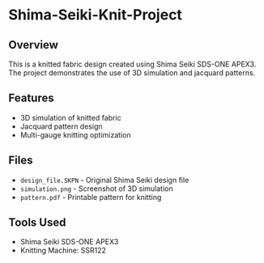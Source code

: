 # Shima-Seiki-Knit-Project
## Overview
This is a knitted fabric design created using Shima Seiki SDS-ONE APEX3. The project demonstrates the use of 3D simulation and jacquard patterns.

## Features
- 3D simulation of knitted fabric
- Jacquard pattern design
- Multi-gauge knitting optimization

## Files
- `design_file.SKPN` - Original Shima Seiki design file
- `simulation.png` - Screenshot of 3D simulation
- `pattern.pdf` - Printable pattern for knitting

## Tools Used
- Shima Seiki SDS-ONE APEX3
- Knitting Machine: SSR122

